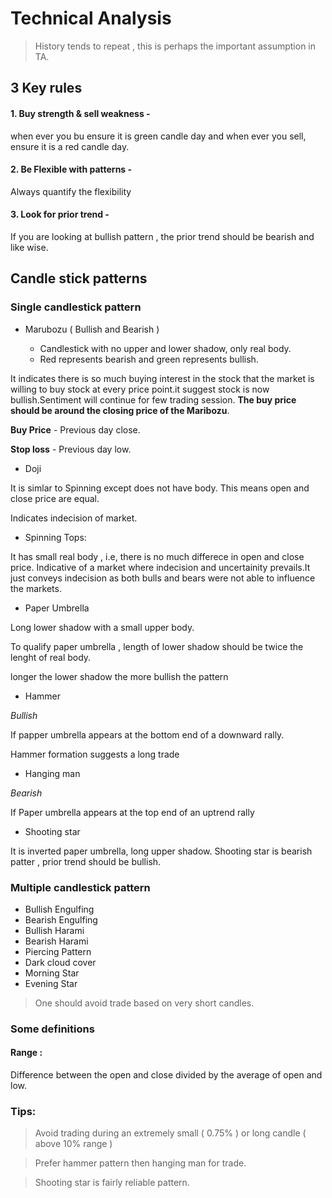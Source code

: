 # Technical Analysis

> History tends to repeat , this is perhaps the important assumption in TA.

## 3 Key rules

#### 1. Buy strength & sell weakness -

when ever you bu ensure it is green candle day and when ever you sell, ensure it is a red candle day.

#### 2. Be Flexible with patterns -

Always quantify the flexibility 

#### 3. Look for prior trend -

If you are looking at bullish pattern , the prior trend should be bearish and like wise.


## Candle stick patterns

### Single candlestick pattern

* Marubozu ( Bullish and Bearish )

  - Candlestick with no upper and lower shadow, only real body.
  - Red represents bearish and green represents bullish.
  
 It indicates there is so much buying interest in the stock that the market is willing to buy stock at every price point.it suggest stock is now bullish.Sentiment will continue for few trading session. __The buy price should be around the closing price of the Maribozu__.
 
 **Buy Price** - Previous day close.
 
 **Stop loss** - Previous day low.
* Doji

It is simlar to Spinning except does not have body. This means open and close price are equal.

Indicates indecision of market.

* Spinning Tops:

It has small real body , i.e, there is no much differece in open and close price.
Indicative of a market where indecision and uncertainity prevails.It just conveys indecision as both bulls and bears were not able to influence the markets.

* Paper Umbrella

Long lower shadow with a small upper body.

To qualify paper umbrella , length of lower shadow should be twice the lenght of real body.

longer the lower shadow the more bullish the pattern
 
* Hammer

_Bullish_ 

If papper umbrella appears at the bottom end of a downward rally.

Hammer formation suggests a long trade

* Hanging man

_Bearish_ 

If Paper umbrella appears at the top end of an uptrend rally
* Shooting star

It is inverted paper umbrella, long upper shadow.
Shooting star is bearish patter , prior trend should be bullish.

### Multiple candlestick pattern 

* Bullish Engulfing
* Bearish Engulfing
* Bullish Harami
* Bearish Harami
* Piercing Pattern
* Dark cloud cover
* Morning Star
* Evening Star

> One should avoid trade based on very short candles.

### Some definitions

#### Range :
Difference between the open and close divided by the average of open and low.

### Tips:

> Avoid trading during an extremely small ( 0.75% ) or long candle ( above 10% range )

> Prefer hammer pattern then hanging man for trade.

> Shooting star is fairly reliable pattern.
